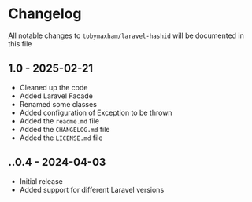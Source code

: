 # Changelog

All notable changes to `tobymaxham/laravel-hashid` will be documented in this file

## 1.0 - 2025-02-21

- Cleaned up the code
- Added Laravel Facade
- Renamed some classes
- Added configuration of Exception to be thrown
- Added the `readme.md` file
- Added the `CHANGELOG.md` file
- Added the `LICENSE.md` file

## ..0.4 - 2024-04-03

- Initial release
- Added support for different Laravel versions

